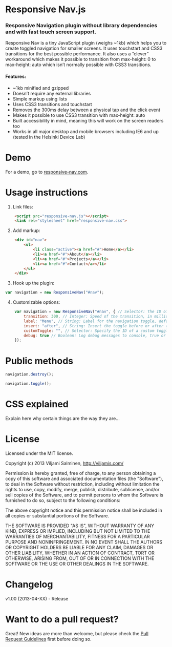 # Responsive Nav.js

### Responsive Navigation plugin without library dependencies and with fast touch screen support.

Responsive Nav is a tiny JavaScript plugin (weighs ~1kb) which helps you to create toggled navigation for smaller screens. It uses touchstart and CSS3 transitions for the best possible performance. It also uses a “clever” workaround which makes it possible to transition from max-height: 0 to max-height: auto which isn’t normally possible with CSS3 transitions.

#### Features:

* ~1kb minified and gzipped
* Doesn’t require any external libraries
* Simple markup using lists
* Uses CSS3 transitions and touchstart
* Removes the 300ms delay between a physical tap and the click event
* Makes it possible to use CSS3 transition with max-height: auto
* Built accessibility in mind, meaning this will work on the screen readers too
* Works in all major desktop and mobile browsers including IE6 and up (tested in the Helsinki Device Lab)


# Demo

For a demo, go to [responsive-nav.com](http://responsive-nav.com).


# Usage instructions

1. Link files:
```html
	<script src="responsive-nav.js"></script>
	<link rel="stylesheet" href="responsive-nav.css">
```

2. Add markup:
```html
	<div id="nav">
		<ul>
			<li class="active"><a href="#">Home</a></li>
			<li><a href="#">About</a></li>
			<li><a href="#">Projects</a></li>
			<li><a href="#">Contact</a></li>
	 	</ul>
	</div>
```

3. Hook up the plugin:
```javascript
var navigation = new ResponsiveNav("#nav");
```

4. Customizable options:
```javascript
	var navigation = new ResponsiveNav("#nav", { // Selector: The ID of the wrapper, default is "#nav"
		transition: 300, // Integer: Speed of the transition, in milliseconds, default is "300"
		label: "Menu", // String: Label for the navigation toggle, default is "Menu"
		insert: "after", // String: Insert the toggle before or after the navigation, default is "after"
		customToggle: "", // Selector: Specify the ID of a custom toggle, default is ""
		debug: true // Boolean: Log debug messages to console, true or false, default is "false"
	});
```


# Public methods

```javascript
navigation.destroy();
```

```javascript
navigation.toggle();
```


# CSS explained

Explain here why certain things are the way they are…


# License

Licensed under the MIT license.

Copyright (c) 2013 Viljami Salminen, http://viljamis.com/

Permission is hereby granted, free of charge, to any person obtaining a copy of this software and associated documentation files (the "Software"), to deal in the Software without restriction, including without limitation the rights to use, copy, modify, merge, publish, distribute, sublicense, and/or sell copies of the Software, and to permit persons to whom the Software is furnished to do so, subject to the following conditions:

The above copyright notice and this permission notice shall be included in all copies or substantial portions of the Software.

THE SOFTWARE IS PROVIDED "AS IS", WITHOUT WARRANTY OF ANY KIND, EXPRESS OR IMPLIED, INCLUDING BUT NOT LIMITED TO THE WARRANTIES OF MERCHANTABILITY, FITNESS FOR A PARTICULAR PURPOSE AND NONINFRINGEMENT. IN NO EVENT SHALL THE AUTHORS OR COPYRIGHT HOLDERS BE LIABLE FOR ANY CLAIM, DAMAGES OR OTHER LIABILITY, WHETHER IN AN ACTION OF CONTRACT, TORT OR OTHERWISE, ARISING FROM, OUT OF OR IN CONNECTION WITH THE SOFTWARE OR THE USE OR OTHER DEALINGS IN THE SOFTWARE.


# Changelog

v1.00 (2013-04-XX) - Release


# Want to do a pull request?

Great! New ideas are more than welcome, but please check the [Pull Request Guidelines](https://github.com/viljamis/responsive-nav.js/wiki/Pull-Request-Guidelines/) first before doing so.
